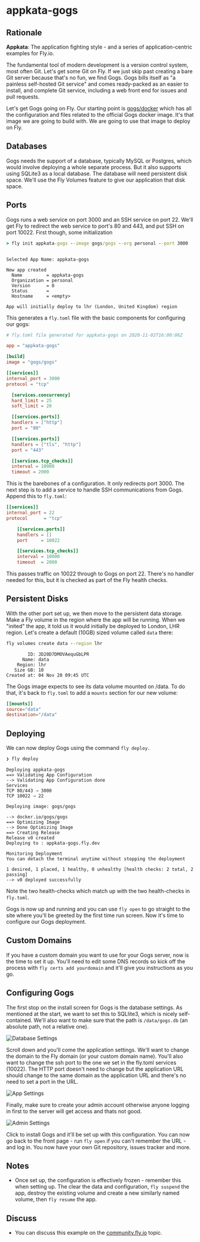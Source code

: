 # appkata-gogs 

## Rationale

**Appkata**: The application fighting style - and a series of application-centric examples for Fly.io.

The fundamental tool of modern development is a version control system, most often Git. Let's get some Git on Fly. If we just skip past creating a bare Git server because that's no fun, we find Gogs. Gogs bills itself as "a painless self-hosted Git service" and comes ready-packed as an easier to install, and complete Git service, including a web front end for issues and pull requests. 

Let's get Gogs going on Fly. Our starting point is [gogs/docker](https://github.com/gogs/gogs/tree/main/docker) which has all the configuration and files related to the official Gogs docker image. It's that image we are going to build with. We are going to use  that image to deploy on Fly. 

## Databases

Gogs needs the support of a database, typically MySQL or Postgres, which would involve deploying a whole separate process. But it also supports using SQLite3 as a local database. The database will need persistent disk space. We'll use the Fly Volumes feature to give our application that disk space.

## Ports

Gogs runs a web service on port 3000 and an SSH service on port 22. We'll get Fly to redirect the web service to port's 80 and 443, and put SSH on port 10022. First though, some initialization

```cmd
> fly init appkata-gogs --image gogs/gogs --org personal --port 3000
```
```out

Selected App Name: appkata-gogs

New app created
  Name         = appkata-gogs
  Organization = personal
  Version      = 0
  Status       =
  Hostname     = <empty>

App will initially deploy to lhr (London, United Kingdom) region
```

This generates a `fly.toml` file with the basic components for configuring our gogs:

```toml
# fly.toml file generated for appkata-gogs on 2020-11-02T16:00:06Z

app = "appkata-gogs"

[build]
image = "gogs/gogs"

[[services]]
internal_port = 3000
protocol = "tcp"

  [services.concurrency]
  hard_limit = 25
  soft_limit = 20

  [[services.ports]]
  handlers = ["http"]
  port = "80"

  [[services.ports]]
  handlers = ["tls", "http"]
  port = "443"

  [[services.tcp_checks]]
  interval = 10000
  timeout = 2000
```

This is the barebones of a configuration. It only redirects port 3000. The next step is to add a service to  handle SSH communications from Gogs. Append this to `fly.toml`:

```toml
[[services]]
internal_port = 22
protocol      = "tcp"

    [[services.ports]]
    handlers = []
    port     = 10022

    [[services.tcp_checks]]
    interval = 10000
    timeout  = 2000
```

This passes traffic on 10022 through to Gogs on port 22. There's no handler needed for this, but it is checked as part of the Fly health checks.

## Persistent Disks

With the other port set up, we then move to the persistent data storage. Make a Fly volume in the region where the app will be running. When we "inited" the app, it told us it would initially be deployed to London, LHR region. Let's create a default (10GB) sized volume called `data` there:

```cmd
fly volumes create data --region lhr
```
```out
        ID: JD20D7DMOVAequGbLPR
      Name: data
    Region: lhr
   Size GB: 10
Created at: 04 Nov 20 09:45 UTC
```

The Gogs image expects to see its data volume mounted on /data. To do that, it's back to `fly.toml` to add a `mounts` section for our new volume:

```toml
[[mounts]]
source="data"
destination="/data"
```

## Deploying

We can now deploy Gogs using the command `fly deploy.`

```cmd
❯ fly deploy
```
```out
Deploying appkata-gogs
==> Validating App Configuration
--> Validating App Configuration done
Services
TCP 80/443 ⇢ 3000
TCP 10022 ⇢ 22

Deploying image: gogs/gogs

--> docker.io/gogs/gogs
==> Optimizing Image
--> Done Optimizing Image
==> Creating Release
Release v0 created
Deploying to : appkata-gogs.fly.dev

Monitoring Deployment
You can detach the terminal anytime without stopping the deployment

1 desired, 1 placed, 1 healthy, 0 unhealthy [health checks: 2 total, 2 passing]
--> v0 deployed successfully
```

Note the two health-checks which match up with the two health-checks in `fly.toml`. 

Gogs is now up and running and you can use `fly open` to go straight to the site where you'll be greeted by the first time run screen. Now it's time to configure our Gogs deployment.

## Custom Domains

If you have a custom domain you want to use for your Gogs server, now is the time to set it up. You'll need to edit some DNS records so kick off the process with `fly certs add yourdomain` and it'll give you instructions as you go.

## Configuring Gogs

The first stop on the install screen for Gogs is the database settings. As mentioned at the start, we want to set this to SQLlite3, which is nicely self-contained. We'll also want to make sure that the path is `/data/gogs.db` (an absolute path, not a relative one).

![Database Settings](images/dbsettings.png)

Scroll down and you'll come the application settings. We'll want to change the domain to the Fly domain (or your custom domain name). You'll also want to change the ssh port to the one we set in the fly.toml services (10022). The HTTP port doesn't need to change but the application URL should change to the same domain as the application URL and there's no need to set a port in the URL.

![App Settings](images/appsettings.png)

Finally, make sure to create your admin account otherwise anyone logging in first to the server will get access and thats not good.

![Admin Settings](images/adminsettings.png)

Click to install Gogs and it'll be set up with this configuration. You can now go back to the front page - run `fly open` if you can't remember the URL - and log in. You now have your own Git repository, issues tracker and more. 

## Notes

* Once set up, the configuration is effectively frozen - remember this when setting up. The clear the data and configuration, `fly suspend` the app, destroy the existing volume and create a new similarly named volume, then `fly resume` the app.

## Discuss

* You can discuss this example on the [community.fly.io](https://community.fly.io/t/gogs-standalone-git-service-as-a-fly-example/358) topic.
